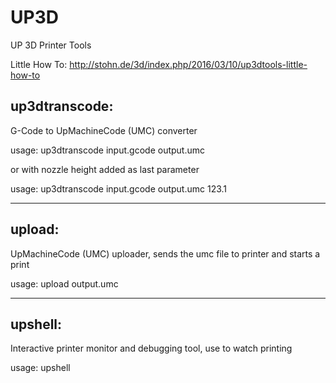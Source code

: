 # UP3D
UP 3D Printer Tools

Little How To: http://stohn.de/3d/index.php/2016/03/10/up3dtools-little-how-to

## up3dtranscode: 

G-Code to UpMachineCode (UMC) converter

usage: up3dtranscode input.gcode output.umc

or with nozzle height added as last parameter

usage: up3dtranscode input.gcode output.umc 123.1

---

## upload: 

UpMachineCode (UMC) uploader, sends the umc file to printer and starts a print

usage: upload output.umc

---

## upshell: 

Interactive printer monitor and debugging tool, use to watch printing

usage: upshell

